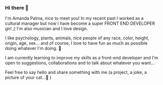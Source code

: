 


### Hi there 👋

I'm Amanda Palma, nice to meet you!
In my recent past I worked as a cultural manager but now I have become a super FRONT END DEVELOPER girl ;) 
I'm also musician and I love design.

I like psychology, plants, animals, nice people of any race, color, height, origin, age, sex... and of course, I love to have fun as much as possible doing whatever I'm doing. 👯

I am currently learning to improve my skills as a front-end developer and I'm open to suggestions, collaborations and to talk about whatever you want...

Feel free to say hello and share something with me (a project, a joke, a picture of your cat...💬 )


<!--
**amandapalma/amandapalma** is a ✨ _special_ ✨ repository because its `README.md` (this file) appears on your GitHub profile.

Here are some ideas to get you started:

- 🔭 I’m currently working on ...
- 🌱 I’m currently learning ...
- 👯 I’m looking to collaborate on ...
- 🤔 I’m looking for help with ...
- 💬 Ask me about ...
- 📫 How to reach me: ...
- 😄 Pronouns: ...
- ⚡ Fun fact: ...
-->
